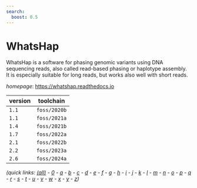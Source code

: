 ```yaml
---
search:
  boost: 0.5
---
```

# WhatsHap

WhatsHap is a software for phasing genomic variants using DNA sequencing reads, also called read-based phasing or haplotype assembly. It is especially suitable for long reads, but works also well with short reads.

*homepage*: <https://whatshap.readthedocs.io>

version | toolchain
--------|----------
``1.1`` | ``foss/2020b``
``1.1`` | ``foss/2021a``
``1.4`` | ``foss/2021b``
``1.7`` | ``foss/2022a``
``2.1`` | ``foss/2022b``
``2.2`` | ``foss/2023a``
``2.6`` | ``foss/2024a``


*(quick links: [(all)](../index.md) - [0](../0/index.md) - [a](../a/index.md) - [b](../b/index.md) - [c](../c/index.md) - [d](../d/index.md) - [e](../e/index.md) - [f](../f/index.md) - [g](../g/index.md) - [h](../h/index.md) - [i](../i/index.md) - [j](../j/index.md) - [k](../k/index.md) - [l](../l/index.md) - [m](../m/index.md) - [n](../n/index.md) - [o](../o/index.md) - [p](../p/index.md) - [q](../q/index.md) - [r](../r/index.md) - [s](../s/index.md) - [t](../t/index.md) - [u](../u/index.md) - [v](../v/index.md) - [w](../w/index.md) - [x](../x/index.md) - [y](../y/index.md) - [z](../z/index.md))*

